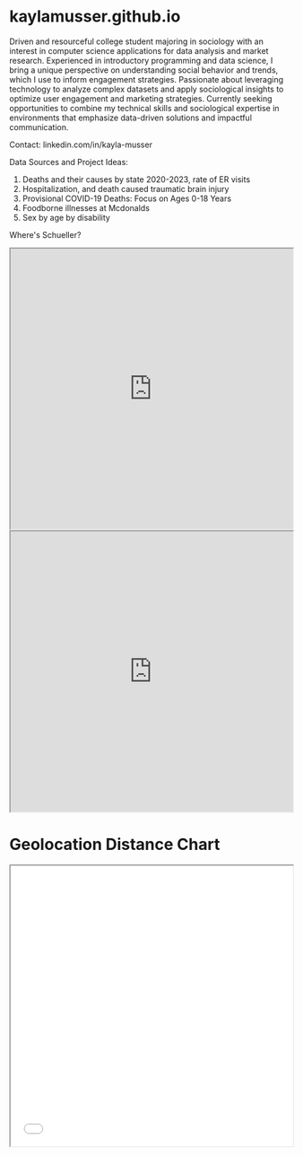 # kaylamusser.github.io
Driven and resourceful college student majoring in sociology with an interest in computer science applications for data analysis and market research. Experienced in introductory programming and data science, I bring a unique perspective on understanding social behavior and trends, which I use to inform engagement strategies. Passionate about leveraging technology to analyze complex datasets and apply sociological insights to optimize user engagement and marketing strategies. Currently seeking opportunities to combine my technical skills and sociological expertise in environments that emphasize data-driven solutions and impactful communication.

Contact: linkedin.com/in/kayla-musser

Data Sources and Project Ideas: 
1. Deaths and their causes by state 2020-2023, rate of ER visits
2. Hospitalization, and death caused traumatic brain injury
3. Provisional COVID-19 Deaths: Focus on Ages 0-18 Years
4. Foodborne illnesses at Mcdonalds
5. Sex by age by disability

Where's Schueller?
<iframe src="https://kaylamusser.github.io/yourrepo/geolocation_distance_chart.html" width="100%" height="500px"></iframe>
<iframe src="https://kaylamusser.github.io/yourrepo/geolocation_distance_chart_2.html" width="100%" height="500px"></iframe>

<!DOCTYPE html>
<html lang="en">
<head>
    <meta charset="UTF-8">
    <meta name="viewport" content="width=device-width, initial-scale=1.0">
    <title>Geolocation Chart</title>
</head>
<body>
    <h1>Geolocation Distance Chart</h1>
    <iframe src="geolocation_distance_chart.html" width="100%" height="500px"></iframe>
</body>
</html>
